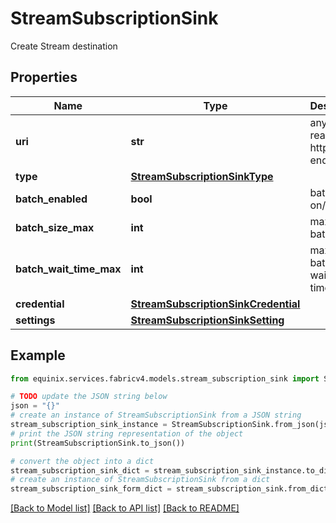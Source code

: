 # StreamSubscriptionSink

Create Stream destination

## Properties

Name | Type | Description | Notes
------------ | ------------- | ------------- | -------------
**uri** | **str** | any publicly reachable http endpoint | [optional] 
**type** | [**StreamSubscriptionSinkType**](StreamSubscriptionSinkType.md) |  | [optional] 
**batch_enabled** | **bool** | batch mode on/off | [optional] 
**batch_size_max** | **int** | maximum batch size | [optional] 
**batch_wait_time_max** | **int** | maximum batch waiting time | [optional] 
**credential** | [**StreamSubscriptionSinkCredential**](StreamSubscriptionSinkCredential.md) |  | [optional] 
**settings** | [**StreamSubscriptionSinkSetting**](StreamSubscriptionSinkSetting.md) |  | [optional] 

## Example

```python
from equinix.services.fabricv4.models.stream_subscription_sink import StreamSubscriptionSink

# TODO update the JSON string below
json = "{}"
# create an instance of StreamSubscriptionSink from a JSON string
stream_subscription_sink_instance = StreamSubscriptionSink.from_json(json)
# print the JSON string representation of the object
print(StreamSubscriptionSink.to_json())

# convert the object into a dict
stream_subscription_sink_dict = stream_subscription_sink_instance.to_dict()
# create an instance of StreamSubscriptionSink from a dict
stream_subscription_sink_form_dict = stream_subscription_sink.from_dict(stream_subscription_sink_dict)
```
[[Back to Model list]](../README.md#documentation-for-models) [[Back to API list]](../README.md#documentation-for-api-endpoints) [[Back to README]](../README.md)


